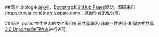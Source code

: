 ##简介
本blog由[Jekyll](https://github.com/mojombo/jekyll)，[Bootstrap](http://twitter.github.com/bootstrap/)和[GitHub Pages](http://pages.github.com/)驱动，源码来自[http://ztpala.com](http://ztpala.com)，感谢作者无私分享。

##版权
_posts/文件夾內的文件采用[知识共享署名-非商业性使用-相同方式共享 3.0 Unported许可协议](http://creativecommons.org/licenses/by-nc-sa/3.0/deed.zh)进行许可。